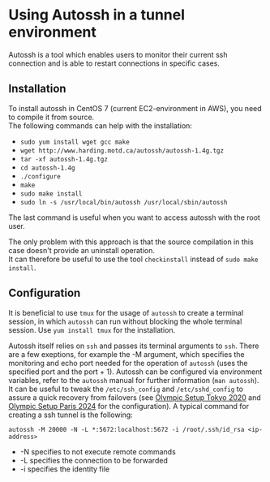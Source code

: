 # Using Autossh in a tunnel environment

Autossh is a tool which enables users to monitor their current ssh connection and is able to restart connections in specific cases.

## Installation
To install autossh in CentOS 7 (current EC2-environment in AWS), you need to compile it from source.  
The following commands can help with the installation:

+ `sudo yum install wget gcc make`
+ `wget http://www.harding.motd.ca/autossh/autossh-1.4g.tgz`
+ `tar -xf autossh-1.4g.tgz`
+ `cd autossh-1.4g`
+ `./configure`
+ `make`
+ `sudo make install`
+ `sudo ln -s /usr/local/bin/autossh /usr/local/sbin/autossh`

The last command is useful when you want to access autossh with the root user.

The only problem with this approach is that the source compilation in this case doesn't provide an uninstall operation.  
It can therefore be useful to use the tool `checkinstall` instead of `sudo make install`.

## Configuration
It is beneficial to use `tmux` for the usage of `autossh` to create a terminal session, in which `autossh` can run without blocking the whole terminal session. Use `yum install tmux` for the installation.

Autossh itself relies on `ssh` and passes its terminal arguments to `ssh`. There are a few exeptions, for example the -M argument, which specifies the monitoring and echo port needed for the operation of `autossh` (uses the specified port and the port + 1). Autossh can be configured via environment variables, refer to the `autossh` manual for further information (`man autossh`).  
It can be useful to tweak the `/etc/ssh_config` and `/etc/sshd_config` to assure a quick recovery from failovers (see [Olympic Setup Tokyo 2020](/wiki/info/landscape/tokyo2020/olympic-setup.md#tunnels) and [Olympic Setup Paris 2024](/wiki/info/landscape/paris2024/olympic-setup.md#tunnels) for the configuration). A typical command for creating a ssh tunnel is the following:

```
autossh -M 20000 -N -L *:5672:localhost:5672 -i /root/.ssh/id_rsa <ip-address>
```

+ -N specifies to not execute remote commands
+ -L specifies the connection to be forwarded
+ -i specifies the identity file
